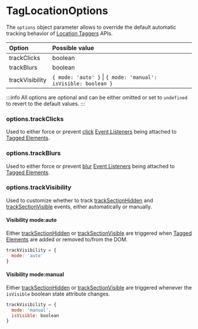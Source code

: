 # TagLocationOptions

The `options` object parameter allows to override the default automatic tracking behavior of [Location Taggers](/tracking/api-reference/location-taggers/overview.md) APIs.

| Option           | Possible value
| :--              | :--
| trackClicks      | boolean
| trackBlurs       | boolean
| trackVisibility  | `{ mode: 'auto' }` \| `{ mode: 'manual': isVisible: boolean }`

:::info
All options are optional and can be either omitted or set to `undefined` to revert to the default values.
:::

### options.trackClicks
Used to either force or prevent [click](https://developer.mozilla.org/en-US/docs/Web/API/Element/click_event) [Event Listeners](https://developer.mozilla.org/en-US/docs/Web/API/EventListener) being attached to [Tagged Elements](/tracking/core-concepts/elements.md#tagged-elements). 

### options.trackBlurs
Used to either force or prevent [blur](https://developer.mozilla.org/en-US/docs/Web/API/Element/blur_event) [Event Listeners](https://developer.mozilla.org/en-US/docs/Web/API/EventListener) being attached to [Tagged Elements](/tracking/core-concepts/elements.md#tagged-elements).

### options.trackVisibility
Used to customize whether to track [trackSectionHidden](/tracking/api-reference/event-trackers/trackSectionHidden.md) and [trackSectionVisible](/tracking/api-reference/event-trackers/trackSectionVisible.md) events, either automatically or manually.

#### Visibility mode:auto  
Either [trackSectionHidden](/tracking/api-reference/event-trackers/trackSectionHidden.md) or [trackSectionVisible](/tracking/api-reference/event-trackers/trackSectionVisible.md) are triggered when [Tagged Elements](/tracking/core-concepts/elements.md#tagged-elements) are added or removed to/from the DOM.

```js
trackVisibility = {
  mode: 'auto'
}
```

#### Visibility mode:manual  
Either [trackSectionHidden](/tracking/api-reference/event-trackers/trackSectionHidden.md) or [trackSectionVisible](/tracking/api-reference/event-trackers/trackSectionVisible.md) are triggered whenever the `isVisible` boolean state attribute changes.

```js
trackVisibility = {
  mode: 'manual',
  isVisible: boolean
}
```
